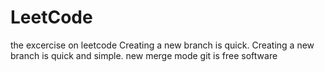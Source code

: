 # LeetCode
the excercise on leetcode
Creating a new branch is quick.
Creating a new branch is quick and simple.
new merge mode
git is free software